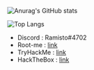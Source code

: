 ![Anurag's GitHub stats](https://github-readme-stats.vercel.app/api?username=Ramisto&show=reviews,discussions_started,discussions_answered,prs_merged,prs_merged_percentage&show_icons=true&theme=radical)

![Top Langs](https://github-readme-stats.vercel.app/api/top-langs/?username=Ramisto&layout=compact&theme=radical)


- Discord : Ramisto#4702
- Root-me : [link](https://www.root-me.org/Ramisto)
- TryHackMe : [link](https://tryhackme.com/p/Ramisto)
- HackTheBox : [link](https://app.hackthebox.com/profile/1703369)
